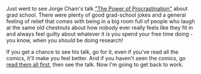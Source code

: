 <!--
.. title: Jorge Cham and "The Power of Procrastination"
.. date: 2006/02/08 21:26
.. slug: jorge-cham-and-the-power-of-procrastination
.. link:
.. description:
.. tags: grad-school
-->


Just went to see Jorge Cham's talk ["The Power of Procrastination"](http://www.phdcomics.com/speaking.htm) about grad school.
There were plenty of good grad-school jokes and a general feeling of relief that comes with being in a big room full of people who laugh at the same old chestnuts about how nobody ever really feels like they fit in and always feel guilty about whatever it is you spend your free time doing - you know, when you *should* be doing research!

If you get a chance to see his talk, go for it, even if you've read all the comics, it'll make you feel better. And if you haven't seen the comics, go [read them all first](http://www.phdcomics.com/comics/comics.php), then see the talk. Now I'm going to get back to work.
